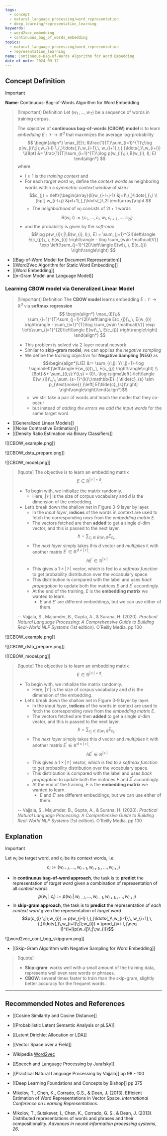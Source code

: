 ```yaml
---
tags:
  - concept
  - natural_language_processing/word_representation
  - deep_learning/representation_learning
keywords:
  - word2vec_embedding
  - continuous_bag_of_words_embedding
topics:
  - natural_language_processing/word_representation
  - representation_learning
name: Continuous-Bag-of-Words Algorithm for Word Embedding
date of note: 2024-09-12
---
```


## Concept Definition

>[!important]
>**Name**: Continuous-Bag-of-Words Algorithm for Word Embedding

>[!important] Definition
>Let $(w_{1}\,{,}\ldots{,}\,w_{T})$ be a sequence of words in training corpus. 
>
>The *objective* of **continuous bag-of-words (CBOW) model** is to learn *embedding* $E: \mathcal{V} \to \mathbb{R}^{d}$ that maximizes the average log-probability
>$$
>\begin{align*}
>\max_{E}\; &\frac{1}{T}\sum_{i=1}^{T}\;\log p(w_{i}\;|\;w_{i-l} \,{,}\ldots{,}\,w_{i-1},\, w_{i+1},\,{,}\ldots{,}\,w_{i+l}) \\[8pt]
>&= \frac{1}{T}\sum_{i=1}^{T}\;\log p(w_{i}\;|\;B(w_{i}, l); E)
>\end{align*}
>$$
>where 
>- $l \ge 1$ is the *training context* and 
>- For each *target word* $w_{i}$, define the *context words* as neighboring words within a  *symmetric context window* of size $l$ $$c_{j} = \left\{\begin{array}{ll}w_{i-l+j-1} &j=1\,{,}\ldots{,}\,l \\[5pt] w_{i-l+j} &j=l+1\,{,}\ldots{,}\,2l \end{array}\right.$$
>	- The *neighborhood* of  $w_{i}$ consists of $2l+1$ words $$B(w_{i}, l) := \{   c_{1} \,{,}\ldots{,}\,c_{l},\, w_{i},\, c_{l+1}\,{,}\ldots{,}\, c_{2l}\} $$
>- and the probability is given by the *soft-max* $$\log p(w_{i}\;|\;B(w_{i}, l);\, E) = \sum_{j=1}^{2l}\left\langle  E(c_{j})\,,\, E(w_{i})   \right\rangle - \log \sum_{w\in \mathcal{V}} \exp \left(\sum_{j=1}^{2l}\left\langle  E(w)\,,\, E(c_{j})   \right\rangle\right) $$

- [[Bag-of-Word Model for Document Representation]]
- [[Word2Vec Algorithm for Static Word Embedding]]
- [[Word Embedding]]
- [[n-Gram Model and Language Model]]


### Learning CBOW model via Generalized Linear Model

>[!important] Definition
>The **CBOW model** learns embedding $E: \mathcal{V}\to \mathbb{R}^{d}$ via **softmax regression**
>$$
>\begin{align*}
>\max_{E}\;& \sum_{i=1}^{T}\sum_{j=1}^{2l}\left\langle  E(c_{j})\,,\, E(w_{i})   \right\rangle - \sum_{i=1}^{T}\log \sum_{w\in \mathcal{V}} \exp \left(\sum_{j=1}^{2l}\left\langle  E(w)\,,\, E(c_{j})   \right\rangle\right)
>\end{align*}
>$$
>- This problem is solved via 2-layer neural network.
>- Similar to **skip-gram model**, we can applies the *negative sampling*
>- We define the *training objective* for **Negative Sampling (NEG)** as $$\begin{align*}L(E) &:= \sum_{(i,j): Y(i,j)=1}-\log \sigma\left(\left\langle  E(w_{i})\,,\, E(c_{j})   \right\rangle\right) \\[8pt] &+ \sum_{(i,s):Y(i,s) = 0}\,-\log \sigma\left(-\left\langle  E(w_{i})\,,\, \sum_{s=1}^{k}\;\mathbb{E}_{ \tilde{c}_{s} \sim p_{\text{noise}} }\left[ E(\tilde{c}_{s})\right]  \right\rangle\right)\end{align*}$$
>	- we still take a pair of words and teach the model that they co-occur 
>	- but instead of *adding the errors* we *add the input words* for the same target word.

- [[Generalized Linear Models]]
- [[Noise Contrastive Estimation]]
- [[Density Ratio Estimation via Binary Classifiers]]

![[CBOW_example.png]]

![[CBOW_dsta_prepare.png]]

![[CBOW_model.png]]

>[!quote]
>The objective is to learn an embedding matrix $$E\in \mathbb{R}^{|\mathcal{V}| \times d}.$$
>- To begin with, we initialize the matrix randomly. 
>	- Here, $|\mathcal{V}|$ is the size of corpus vocabulary and $d$ is the dimension of the embedding. 
>- Let’s break down the shallow net in Figure 3-9 layer by layer. 
>	- In the *input layer*, **indices** of the words in context are used to fetch the corresponding *rows* from the *embedding matrix* $E$. 
>	- The vectors fetched are then **added** to get a single $d$-dim vector, and this is passed to the next layer.  $$h = \sum_{c_{j} \in B(w_{i}, l)}E_{c_{j},:}$$
>	- The *next layer* simply takes this $d$ vector and *multiplies* it with another matrix $E^{'} \in \mathbb{R}^{d \times  |\mathcal{V}| }.$ $$hE^{'} \in \mathbb{R}^{|\mathcal{V}|}$$
>	- This gives a $1 \times |\mathcal{V}|$ vector, which is fed to a *softmax function* to get probability distribution over the vocabulary space. 
>	- This distribution is compared with the label and uses *back propagation* to update both the matrices $E$ and $E^{'}$ accordingly. 
>	- At the end of the training, $E$ is the **embedding matrix** we wanted to learn.
>		- $E$ and $E'$ are different embeddings, but we can use either of them.
>
>-- Vajjala, S., Majumder, B., Gupta, A., & Surana, H. (2020). _Practical Natural Language Processing: A Comprehensive Guide to Building Real-World NLP Systems_ (1st edition). O’Reilly Media. pp 100

![[CBOW_example.png]]

![[CBOW_dsta_prepare.png]]

![[CBOW_model.png]]

>[!quote]
>The objective is to learn an embedding matrix $$E\in \mathbb{R}^{|\mathcal{V}| \times d}.$$
>- To begin with, we initialize the matrix randomly. 
>	- Here, $|\mathcal{V}|$ is the size of corpus vocabulary and $d$ is the dimension of the embedding. 
>- Let’s break down the shallow net in Figure 3-9 layer by layer. 
>	- In the *input layer*, **indices** of the words in context are used to fetch the corresponding *rows* from the *embedding matrix* $E$. 
>	- The vectors fetched are then **added** to get a single $d$-dim vector, and this is passed to the next layer.  $$h = \sum_{c_{j} \in B(w_{i}, l)}E_{c_{j},:}$$
>	- The *next layer* simply takes this $d$ vector and *multiplies* it with another matrix $E^{'} \in \mathbb{R}^{d \times  |\mathcal{V}| }.$ $$hE^{'} \in \mathbb{R}^{|\mathcal{V}|}$$
>	- This gives a $1 \times |\mathcal{V}|$ vector, which is fed to a *softmax function* to get probability distribution over the vocabulary space. 
>	- This distribution is compared with the label and uses *back propagation* to update both the matrices $E$ and $E^{'}$ accordingly. 
>	- At the end of the training, $E$ is the **embedding matrix** we wanted to learn.
>		- $E$ and $E'$ are different embeddings, but we can use either of them.
>
>-- Vajjala, S., Majumder, B., Gupta, A., & Surana, H. (2020). _Practical Natural Language Processing: A Comprehensive Guide to Building Real-World NLP Systems_ (1st edition). O’Reilly Media. pp 100

## Explanation

>[!important]
>Let $w_{i}$ be target word, and $c_{i}$ be its context words, i.e. $$c_{i} := (w_{i-l} \,{,}\ldots{,}\,w_{i-1},\, w_{i+1},\,{,}\ldots{,}\,w_{i+l})$$
>
>- In **continuous bag-of-word approach**, the task is to **predict** the representation of *target word*  given a combination of representation of all *context words* $$p(w_{i} \;|\;c_{i}) := p(w_{i}\;|\;w_{i-l} \,{,}\ldots{,}\,w_{i-1},\, w_{i+1},\,{,}\ldots{,}\,w_{i+l})$$
>- In **skip-gram approach**, the task is to **predict** the representation of *each context word*  given the representation of *target word* $$p(c_{i} \;|\;w_{i}) := p(w_{i-l} \,{,}\ldots{,}\,w_{i-1},\, w_{i+1},\,{,}\ldots{,}\,w_{i+l}\;|\;w_{i}) = \prod_{j=i-l, j\neq i}^{i+l}p(w_{j}\;|\;w_{i})$$

![[word2vec_cont_bog_skipgram.png]]

- [[Skip-Gram Algorithm with Negative Sampling for Word Embedding]]

>[!quote]
>- **Skip-gram**: works well with a small amount of the training data, represents well even rare words or phrases.  
>- **CBOW**: several times faster to train than the skip-gram, slightly better accuracy for the frequent words.


-----------
##  Recommended Notes and References





- [[Cosine Similarity and Cosine Distance]]


- [[Probabilistic Latent Semantic Analysis or pLSA]]
- [[Latent Dirichlet Allocation or LDA]]

- [[Vector Space over a Field]]

- Wikipedia [Word2vec](https://en.wikipedia.org/wiki/Word2vec)
- [[Speech and Language Processing by Jurafsky]] 
- [[Practical Natural Language Processing by Vajjala]]  pp 98 - 100
- [[Deep Learning Foundations and Concepts by Bishop]] pp 375

- Mikolov, T., Chen, K., Corrado, G.S., & Dean, J. (2013). Efficient Estimation of Word Representations in Vector Space. _International Conference on Learning Representations_.
- Mikolov, T., Sutskever, I., Chen, K., Corrado, G. S., & Dean, J. (2013). Distributed representations of words and phrases and their compositionality. _Advances in neural information processing systems_, _26_.